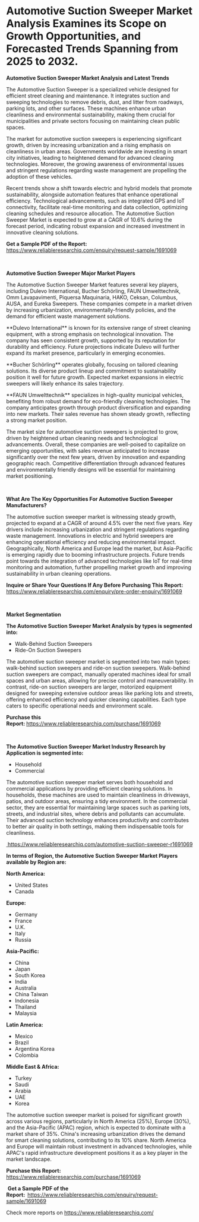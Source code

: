 <p><h1>Automotive Suction Sweeper Market Analysis Examines its Scope on Growth Opportunities, and Forecasted Trends Spanning from 2025 to 2032.</h1></p><p><strong>Automotive Suction Sweeper Market Analysis and Latest Trends</strong></p>
<p><p>The Automotive Suction Sweeper is a specialized vehicle designed for efficient street cleaning and maintenance. It integrates suction and sweeping technologies to remove debris, dust, and litter from roadways, parking lots, and other surfaces. These machines enhance urban cleanliness and environmental sustainability, making them crucial for municipalities and private sectors focusing on maintaining clean public spaces.</p><p>The market for automotive suction sweepers is experiencing significant growth, driven by increasing urbanization and a rising emphasis on cleanliness in urban areas. Governments worldwide are investing in smart city initiatives, leading to heightened demand for advanced cleaning technologies. Moreover, the growing awareness of environmental issues and stringent regulations regarding waste management are propelling the adoption of these vehicles.</p><p>Recent trends show a shift towards electric and hybrid models that promote sustainability, alongside automation features that enhance operational efficiency. Technological advancements, such as integrated GPS and IoT connectivity, facilitate real-time monitoring and data collection, optimizing cleaning schedules and resource allocation. The Automotive Suction Sweeper Market is expected to grow at a CAGR of 10.6% during the forecast period, indicating robust expansion and increased investment in innovative cleaning solutions.</p></p>
<p><strong>Get a Sample PDF of the Report:&nbsp;</strong> <a href="https://www.reliableresearchiq.com/enquiry/request-sample/1691069?utm_campaign=1102&utm_medium=2&utm_source=Github&utm_content=ia&utm_term=07012025&utm_id=automotive-suction-sweeper">https://www.reliableresearchiq.com/enquiry/request-sample/1691069</a></p>
<p>&nbsp;</p>
<p><strong>Automotive Suction Sweeper Major Market Players</strong></p>
<p><p>The Automotive Suction Sweeper Market features several key players, including Dulevo International, Bucher Schörling, FAUN Umwelttechnik, Omm Lavapavimenti, Piquersa Maquinaria, HAKO, Ceksan, Columbus, AUSA, and Eureka Sweepers. These companies compete in a market driven by increasing urbanization, environmentally-friendly policies, and the demand for efficient waste management solutions.</p><p>**Dulevo International** is known for its extensive range of street cleaning equipment, with a strong emphasis on technological innovation. The company has seen consistent growth, supported by its reputation for durability and efficiency. Future projections indicate Dulevo will further expand its market presence, particularly in emerging economies.</p><p>**Bucher Schörling** operates globally, focusing on tailored cleaning solutions. Its diverse product lineup and commitment to sustainability position it well for future growth. Expected market expansions in electric sweepers will likely enhance its sales trajectory.</p><p>**FAUN Umwelttechnik** specializes in high-quality municipal vehicles, benefiting from robust demand for eco-friendly cleaning technologies. The company anticipates growth through product diversification and expanding into new markets. Their sales revenue has shown steady growth, reflecting a strong market position.</p><p>The market size for automotive suction sweepers is projected to grow, driven by heightened urban cleaning needs and technological advancements. Overall, these companies are well-poised to capitalize on emerging opportunities, with sales revenue anticipated to increase significantly over the next few years, driven by innovation and expanding geographic reach. Competitive differentiation through advanced features and environmentally friendly designs will be essential for maintaining market positioning.</p></p>
<p>&nbsp;</p>
<p><strong>What Are The Key Opportunities For Automotive Suction Sweeper Manufacturers?</strong></p>
<p><p>The automotive suction sweeper market is witnessing steady growth, projected to expand at a CAGR of around 4.5% over the next five years. Key drivers include increasing urbanization and stringent regulations regarding waste management. Innovations in electric and hybrid sweepers are enhancing operational efficiency and reducing environmental impact. Geographically, North America and Europe lead the market, but Asia-Pacific is emerging rapidly due to booming infrastructure projects. Future trends point towards the integration of advanced technologies like IoT for real-time monitoring and automation, further propelling market growth and improving sustainability in urban cleaning operations.</p></p>
<p><strong>Inquire or Share Your Questions If Any Before Purchasing This Report:</strong> <a href="https://www.reliableresearchiq.com/enquiry/pre-order-enquiry/1691069?utm_campaign=1102&utm_medium=2&utm_source=Github&utm_content=ia&utm_term=07012025&utm_id=automotive-suction-sweeper">https://www.reliableresearchiq.com/enquiry/pre-order-enquiry/1691069</a></p>
<p>&nbsp;</p>
<p><strong>Market Segmentation</strong></p>
<p><strong>The Automotive Suction Sweeper Market Analysis by types is segmented into:</strong></p>
<p><ul><li>Walk-Behind Suction Sweepers</li><li>Ride-On Suction Sweepers</li></ul></p>
<p><p>The automotive suction sweeper market is segmented into two main types: walk-behind suction sweepers and ride-on suction sweepers. Walk-behind suction sweepers are compact, manually operated machines ideal for small spaces and urban areas, allowing for precise control and maneuverability. In contrast, ride-on suction sweepers are larger, motorized equipment designed for sweeping extensive outdoor areas like parking lots and streets, offering enhanced efficiency and quicker cleaning capabilities. Each type caters to specific operational needs and environment scale.</p></p>
<p><strong>Purchase this Report:&nbsp;</strong><a href="https://www.reliableresearchiq.com/purchase/1691069?utm_campaign=1102&utm_medium=2&utm_source=Github&utm_content=ia&utm_term=07012025&utm_id=automotive-suction-sweeper">https://www.reliableresearchiq.com/purchase/1691069</a></p>
<p>&nbsp;</p>
<p><strong>The Automotive Suction Sweeper Market Industry Research by Application is segmented into:</strong></p>
<p><ul><li>Household</li><li>Commercial</li></ul></p>
<p><p>The automotive suction sweeper market serves both household and commercial applications by providing efficient cleaning solutions. In households, these machines are used to maintain cleanliness in driveways, patios, and outdoor areas, ensuring a tidy environment. In the commercial sector, they are essential for maintaining large spaces such as parking lots, streets, and industrial sites, where debris and pollutants can accumulate. Their advanced suction technology enhances productivity and contributes to better air quality in both settings, making them indispensable tools for cleanliness.</p></p>
<p><a href="https://www.reliableresearchiq.com/automotive-suction-sweeper-r1691069?utm_campaign=1102&utm_medium=2&utm_source=Github&utm_content=ia&utm_term=07012025&utm_id=automotive-suction-sweeper">&nbsp;https://www.reliableresearchiq.com/automotive-suction-sweeper-r1691069</a></p>
<p><strong>In terms of Region, the Automotive Suction Sweeper Market Players available by Region are:</strong></p>
<p>
    <p> <strong> North America: </strong>
        <ul>
            <li>United States</li>
            <li>Canada</li>
        </ul>
        </p> 
    <p> <strong> Europe: </strong>
        <ul>
            <li>Germany</li>
            <li>France</li>
            <li>U.K.</li>
            <li>Italy</li>
            <li>Russia</li>
        </ul>
        </p> 
    <p> <strong> Asia-Pacific: </strong>
        <ul>
            <li>China</li>
            <li>Japan</li>
            <li>South Korea</li>
            <li>India</li>
            <li>Australia</li>
            <li>China Taiwan</li>
            <li>Indonesia</li>
            <li>Thailand</li>
            <li>Malaysia</li>
        </ul>
        </p> 
    <p> <strong> Latin America: </strong>
        <ul>
            <li>Mexico</li>
            <li>Brazil</li>
            <li>Argentina Korea</li>
            <li>Colombia</li>
        </ul>
        </p> 
    <p> <strong> Middle East & Africa: </strong>
        <ul>
            <li>Turkey</li>
            <li>Saudi</li>
            <li>Arabia</li>
            <li>UAE</li>
            <li>Korea</li>
        </ul>
    </p>
    </p>
<p><p>The automotive suction sweeper market is poised for significant growth across various regions, particularly in North America (25%), Europe (30%), and the Asia-Pacific (APAC) region, which is expected to dominate with a market share of 35%. China's increasing urbanization drives the demand for smart cleaning solutions, contributing to its 10% share. North America and Europe will maintain robust investment in advanced technologies, while APAC's rapid infrastructure development positions it as a key player in the market landscape.</p></p>
<p><strong>Purchase this Report: </strong><a href="https://www.reliableresearchiq.com/purchase/1691069?utm_campaign=1102&utm_medium=2&utm_source=Github&utm_content=ia&utm_term=07012025&utm_id=automotive-suction-sweeper">https://www.reliableresearchiq.com/purchase/1691069</a></p>
<p>&nbsp;<strong>Get a Sample PDF of the Report:&nbsp;&nbsp;</strong><a href="https://www.reliableresearchiq.com/enquiry/request-sample/1691069?utm_campaign=1102&utm_medium=2&utm_source=Github&utm_content=ia&utm_term=07012025&utm_id=automotive-suction-sweeper">https://www.reliableresearchiq.com/enquiry/request-sample/1691069</a></p>
<p><strong></strong></p>
<p>Check more reports on <a href="https://www.reliableresearchiq.com/?utm_campaign=1102&utm_medium=2&utm_source=Github&utm_content=ia&utm_term=07012025&utm_id=automotive-suction-sweeper">https://www.reliableresearchiq.com/</a></p>